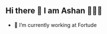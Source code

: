 ## Hi there 👋 I am Ashan 🧑🏻‍💻

<!--
**ashanhe/ashanhe** is a ✨ _special_ ✨ repository because its `README.md` (this file) appears on your GitHub profile.-->


- 🔭 I’m currently working at Fortude
<!--- 📫 How to reach me: https://ashandimantha.live/
🌱 I’m currently learning ... 
- 👯 I’m looking to collaborate on ...
- 🤔 I’m looking for help with ...
- 💬 Ask me about ...

- 😄 Pronouns: ...
- ⚡ Fun fact: ...-->
